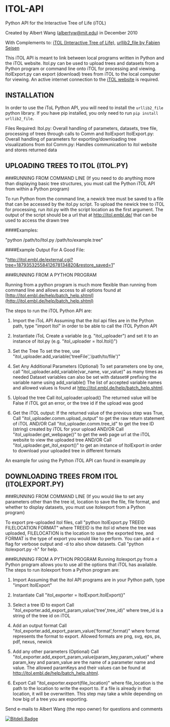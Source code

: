 ITOL-API
========

Python API for the Interactive Tree of Life (iTOL)

Created by Albert Wang (albertyw@mit.edu) in December 2010

With Complements to: [iTOL (Interactive Tree of Life)](http://itol.embl.de/), [urllib2\_file by Fabien Seisen](https://github.com/seisen/urllib2_file)

This iTOL API is meant to link between local programs written in Python and the iTOL website.  Itol.py can be used to upload trees and datasets from a Python program or command line onto iTOL for processing and viewing.  ItolExport.py can export (download) trees from iTOL to the local computer for viewing.  An active internet connection to the [iTOL website](http://itol.embl.de/) is required.

INSTALLATION
------------
In order to use the iToL Python API, you will need to install the
`urllib2_file` python library.  If you have pip installed, you only need to run
`pip install urllib2_file`.

Files Required:
Itol.py: Overall handling of parameters, datasets, tree file, processing of trees through calls to Comm and ItolExport
ItolExport.py: Overall handling of parameters for exporting/downloading tree visualizations from itol
Comm.py: Handles communication to itol website and stores returned data

UPLOADING TREES TO ITOL (ITOL.PY)
----------------------------------------------------------------
###RUNNING FROM COMMAND LINE
(If you need to do anything more than displaying basic tree structures, you must call the Python iTOL API from within a Python program)

To run Python from the command line, a newick tree must be saved to a file that can be accessed by the itol.py script.  To upload the newick tree to iTOL for processing, run itol.py with the script location as the first argument.  The output of the script should be a url that at http://itol.embl.de/ that can be used to access the drawn tree

####Examples:

"python /path/to/Itol.py /path/to/example.tree"

####Example Output For A Good File:

"http://itol.embl.de/external.cgi?tree=18793532558412678134820&restore_saved=1"


###RUNNING FROM A PYTHON PROGRAM

Running from a python program is much more flexible than running from command line and allows access to all options found at [http://itol.embl.de/help/batch_help.shtml](http://itol.embl.de/help/batch_help.shtml)

The steps to run the iTOL Python API are:

1.  Import the iToL API
Assuming that the itol api files are in the Python path, type "import Itol" in order to be able to call the iTOL Python API

2.  Instantiate iToL
Create a variable (e.g. "itol\_uploader") and set it to an instance of itol.py (e.g. "itol\_uploader = Itol.Itol()")

3.  Set the Tree
To set the tree, use "itol\_uploader.add\_variable('treeFile','/path/to/file')"

4.  Set Any Additional Parameters (Optional)
To set parameters one by one, call "itol\_uploader.add\_variable(var\_name, var\_value)" as many times as needed
Dataset variables can also be set with dataset# prefixing the variable name using add\_variable()
The list of accepted variable names and allowed values is found at http://itol.embl.de/help/batch_help.shtml.

5.  Upload the tree
Call itol\_uploader.upload()
The returned value will be False if iTOL got an error, or the tree id if the upload was good

6.  Get the iTOL output:
If the returned value of the previous step was True,
Call "itol\_uploader.comm.upload\_output" to get the raw return statement of iTOL AND/OR
Call "itol\_uploader.comm.tree\_id" to get the tree ID (string) created by iTOL for your upload AND/OR
Call "itol\_uploader.get\_webpage()" to get the web page url at the iTOL website to view the uploaded tree AND/OR
Call "itol\_uploader.get\_itol\_export()" to get an instance of ItolExport in order to download your uploaded tree in different formats

An example for using the Python iTOL API can found in example.py

DOWNLOADING TREES FROM ITOL (ITOLEXPORT.PY)
---------------------------------------------
###RUNNING FROM COMMAND LINE
(If you would like to set any parameters other than the tree id,
location to save the file, file format, and whether to display datasets,
you must use itolexport from a Python program)

To export pre-uploaded itol files, call "python ItolExport.py TREEID FILELOCATION FORMAT" where
TREEID is the itol id where the tree was uploaded,
FILELOCATION is the location to save the exported tree, and
FORMAT is the type of export you would like to perform.
You can add a -r flag for verbose output and -d to also show datasets.  Call "python itolexport.py -h" for help.

###RUNNING FROM A PYTHON PROGRAM
Running itolexport.py from a Python program allows you to use all the options that iTOL has available.
The steps to run itolexport from a Python program are:

1.  Import
Assuming that the itol API programs are in your Python path, type "import ItolExport"

2.  Instantiate
Call "itol\_exporter = ItolExport.ItolExport()"

3.  Select a tree ID to export
Call "itol\_exporter.add\_export\_param\_value('tree',tree\_id)" where tree\_id is a string of the tree id on iTOL

4.  Add an output format
Call "itol\_exporter.add\_export\_param\_value('format',format)" where format represents the format to export.
Allowed formats are png, svg, eps, ps, pdf, nexus, newick

5.  Add any other parameters (Optional)
Call "itol\_exporter.add\_export\_param\_value(param\_key,param\_value)" where param\_key and param\_value are the name of a parameter name and value.
The allowed paramKeys and their values can be found at http://itol.embl.de/help/batch_help.shtml.

6.  Export
Call "itol\_exporter.export(file\_location)" where file\_location is the path to the location to write the export to.
If a file is already in that location, it will be overwritten.  This step may take a while depending on how big of a tree you are exporting.



Send e-mails to Albert Wang (the repo owner) for questions and comments

[![Bitdeli Badge](https://d2weczhvl823v0.cloudfront.net/albertyw/itol-api/trend.png)](https://bitdeli.com/free "Bitdeli Badge")

